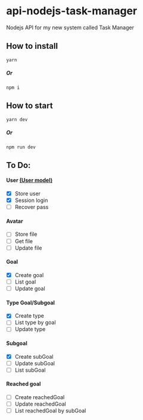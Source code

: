 # api-nodejs-task-manager

Nodejs API for my new system called Task Manager

## How to install

```
yarn
```

##### Or

```
npm i
```

## How to start

```
yarn dev
```

##### Or

```
npm run dev
```



## To Do:
#### User [(User model)](src/app/models/User.js)
- [x] Store user
- [x] Session login
- [ ] Recover pass

#### Avatar
- [ ] Store file
- [ ] Get file
- [ ] Update file

#### Goal
- [x] Create goal
- [ ] List goal
- [ ] Update goal
#### Type Goal/Subgoal
- [x] Create type
- [ ] List type by goal
- [ ] Update type

#### Subgoal
- [x] Create subGoal
- [ ] Update subGoal
- [ ] List subGoal

#### Reached goal
- [ ] Create reachedGoal
- [ ] Update reachedGoal
- [ ] List reachedGoal by subGoal
